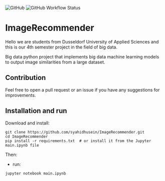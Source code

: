 ![GitHub](https://img.shields.io/github/license/till-teb/expenses-management-tool)
![GitHub Workflow Status](https://img.shields.io/github/actions/workflow/status/till-teb/expenses-management-tool/main.yml)

# ImageRecommender

Hello we are students from Dusseldorf University of Applied Sciences and this is our 4th semester project in the field of big data.

Big data python project that implements big data machine learning models to output image similarities from a large dataset.


## Contribution
Feel free to open a pull request or an issue if you have any suggestions for improvements.

## Installation and run

Download and install:   
```
git clone https://github.com/syahidhusein/ImageRecommender.git  
cd ImageRecommender  
pip install -r requirements.txt  # or install it from the Jupyter main.ipynb file   
```

Then:   
- run:   
```
jupyter notebook main.ipynb   
```
